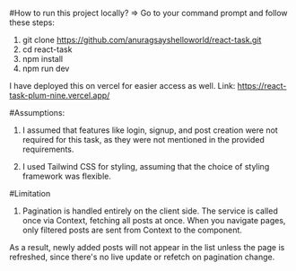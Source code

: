 #How to run this project locally?
=> Go to your command prompt and follow these steps:
   1.    git clone https://github.com/anuragsayshelloworld/react-task.git
   2.    cd react-task
   3.    npm install
   4.    npm run dev

I have deployed this on vercel for easier access as well.
Link: https://react-task-plum-nine.vercel.app/   

#Assumptions:
1. I assumed that features like login, signup, and post creation were not required for this task, as they were not mentioned in the provided requirements.

2. I used Tailwind CSS for styling, assuming that the choice of styling framework was flexible.

#Limitation
1. Pagination is handled entirely on the client side. The service is called once via Context, fetching all posts at once. When you navigate pages, only filtered posts are sent from Context to the component.

As a result, newly added posts will not appear in the list unless the page is refreshed, since there's no live update or refetch on pagination change.  
